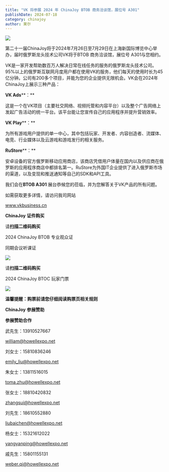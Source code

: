 ```yaml
---
title: "VK 将参展 2024 年 ChinaJoy BTOB 商务洽谈馆，展位号 A301"
publishDate: 2024-07-18
category: chinajoy
author: 莱尔
---
```


![](https://ec-net-1251389766.cos.ap-shanghai.myqcloud.com/wp-content/uploads/2024/07/20240718213553973.png)

第二十一届ChinaJoy将于2024年7月26日至7月29日在上海新国际博览中心举办，届时俄罗斯龙头技术公司VK将于BTOB 商务洽谈馆，展位号 A301与您相约。

VK是一家开发帮助数百万人解决日常在线任务的服务的俄罗斯龙头技术公司。95%以上的俄罗斯互联网月度用户都在使用VK的服务，他们每天的使用时长为45亿分钟。公司有200多个项目，并能为您的企业提供无限机会。VK会在2024年ChinaJoy上展示三种产品：

**VK Ads****：**

这是一个在VK项目（主要社交网络、视频托管和内容平台）以及整个广告网络上发起广告活动的统一平台。该平台能让您宣传自己的应用程序并提升营销效率。

**VK Play****：**

为所有游戏用户提供的单一中心，其中包括玩家、开发者、内容创造者、流媒体、电竞、行业媒体以及云游戏和游戏发行的相关服务。

**RuStore****：**

安卓设备的官方俄罗斯移动应用商店，该商店凭借用户体量在国内以及供应商在俄罗斯的应用程序商店中都排名第一。RuStore为外国IT企业提供了进入俄罗斯市场的渠道，以及变现和推送通知等自己的SDK和API工具。

我们会在**BTOB A301** 展台恭候您的莅临，并为您解答关于VK产品的所有问题。

如需获取更多详情，请访问我司网站

www.vkbusiness.cn

**ChinaJoy** **证件购买**

  
请**扫描二维码购买**

2024 ChinaJoy BTOB 专业观众证

同期会议听课证

![](https://ec-net-1251389766.cos.ap-shanghai.myqcloud.com/wp-content/uploads/2024/07/20240718213602525.png)

请**扫描二维码购买**

2024 ChinaJoy BTOC 玩家门票

![](https://ec-net-1251389766.cos.ap-shanghai.myqcloud.com/wp-content/uploads/2024/07/20240718213606533.png)

**温馨提醒：购票前请您仔细阅读购票页相关规则**

**ChinaJoy** **参展赞助**

**参展赞助合作**

武先生：13910527667

[william@howellexpo.net](mailto:william@howellexpo.net)

刘女士：15810836246

[emily\_liu@howellexpo.net](mailto:emily_liu@howellexpo.net)

朱女士：13811516015

[toma.zhu@howellexpo.net](mailto:toma.zhu@howellexpo.net)

张女士：18810420832

[zhangsui@howellexpo.net](mailto:zhangsui@howellexpo.net)

刘先生：18610552880

[liubaichen@howellexpo.net](mailto:liubaichen@howellexpo.net)

杨女士：15321612022

[yangyanping@howellexpo.net](mailto:yangyanping@howellexpo.net)

戚先生：15801155131

weber.qi@howellexpo.net
